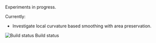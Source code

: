 Experiments in progress.

Currently:

* Investigate local curvature based smoothing with area preservation.

![Build status Build status](https://travis-ci.org/indivisibleatom/experiments.svg?branch=master)
